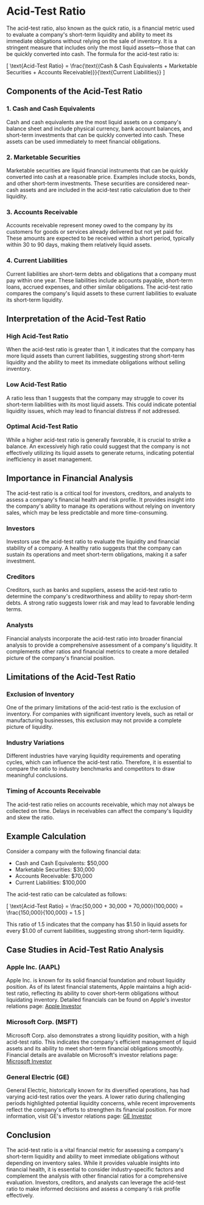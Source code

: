 # Acid-Test Ratio

The acid-test ratio, also known as the quick ratio, is a financial metric used to evaluate a company's short-term liquidity and ability to meet its immediate obligations without relying on the sale of inventory. It is a stringent measure that includes only the most liquid assets—those that can be quickly converted into cash. The formula for the acid-test ratio is:

\[ \text{Acid-Test Ratio} = \frac{\text{(Cash \& Cash Equivalents + Marketable Securities + Accounts Receivable)}}{\text{Current Liabilities}} \]

## Components of the Acid-Test Ratio

### 1. Cash and Cash Equivalents
Cash and cash equivalents are the most liquid assets on a company's balance sheet and include physical currency, bank account balances, and short-term investments that can be quickly converted into cash. These assets can be used immediately to meet financial obligations.

### 2. Marketable Securities
Marketable securities are liquid financial instruments that can be quickly converted into cash at a reasonable price. Examples include stocks, bonds, and other short-term investments. These securities are considered near-cash assets and are included in the acid-test ratio calculation due to their liquidity.

### 3. Accounts Receivable
Accounts receivable represent money owed to the company by its customers for goods or services already delivered but not yet paid for. These amounts are expected to be received within a short period, typically within 30 to 90 days, making them relatively liquid assets.

### 4. Current Liabilities
Current liabilities are short-term debts and obligations that a company must pay within one year. These liabilities include accounts payable, short-term loans, accrued expenses, and other similar obligations. The acid-test ratio compares the company's liquid assets to these current liabilities to evaluate its short-term liquidity.

## Interpretation of the Acid-Test Ratio

### High Acid-Test Ratio
When the acid-test ratio is greater than 1, it indicates that the company has more liquid assets than current liabilities, suggesting strong short-term liquidity and the ability to meet its immediate obligations without selling inventory.

### Low Acid-Test Ratio
A ratio less than 1 suggests that the company may struggle to cover its short-term liabilities with its most liquid assets. This could indicate potential liquidity issues, which may lead to financial distress if not addressed.

### Optimal Acid-Test Ratio
While a higher acid-test ratio is generally favorable, it is crucial to strike a balance. An excessively high ratio could suggest that the company is not effectively utilizing its liquid assets to generate returns, indicating potential inefficiency in asset management.

## Importance in Financial Analysis

The acid-test ratio is a critical tool for investors, creditors, and analysts to assess a company's financial health and risk profile. It provides insight into the company's ability to manage its operations without relying on inventory sales, which may be less predictable and more time-consuming.

### Investors
Investors use the acid-test ratio to evaluate the liquidity and financial stability of a company. A healthy ratio suggests that the company can sustain its operations and meet short-term obligations, making it a safer investment.

### Creditors
Creditors, such as banks and suppliers, assess the acid-test ratio to determine the company's creditworthiness and ability to repay short-term debts. A strong ratio suggests lower risk and may lead to favorable lending terms.

### Analysts
Financial analysts incorporate the acid-test ratio into broader financial analysis to provide a comprehensive assessment of a company's liquidity. It complements other ratios and financial metrics to create a more detailed picture of the company's financial position.

## Limitations of the Acid-Test Ratio

### Exclusion of Inventory
One of the primary limitations of the acid-test ratio is the exclusion of inventory. For companies with significant inventory levels, such as retail or manufacturing businesses, this exclusion may not provide a complete picture of liquidity.

### Industry Variations
Different industries have varying liquidity requirements and operating cycles, which can influence the acid-test ratio. Therefore, it is essential to compare the ratio to industry benchmarks and competitors to draw meaningful conclusions.

### Timing of Accounts Receivable
The acid-test ratio relies on accounts receivable, which may not always be collected on time. Delays in receivables can affect the company's liquidity and skew the ratio.

## Example Calculation

Consider a company with the following financial data:
- Cash and Cash Equivalents: $50,000
- Marketable Securities: $30,000
- Accounts Receivable: $70,000
- Current Liabilities: $100,000

The acid-test ratio can be calculated as follows:

\[ \text{Acid-Test Ratio} = \frac{50,000 + 30,000 + 70,000}{100,000} = \frac{150,000}{100,000} = 1.5 \]

This ratio of 1.5 indicates that the company has $1.50 in liquid assets for every $1.00 of current liabilities, suggesting strong short-term liquidity.

## Case Studies in Acid-Test Ratio Analysis

### Apple Inc. (AAPL)
Apple Inc. is known for its solid financial foundation and robust liquidity position. As of its latest financial statements, Apple maintains a high acid-test ratio, reflecting its ability to cover short-term obligations without liquidating inventory. Detailed financials can be found on Apple's investor relations page: [Apple Investor](https://investor.apple.com/)

### Microsoft Corp. (MSFT)
Microsoft Corp. also demonstrates a strong liquidity position, with a high acid-test ratio. This indicates the company's efficient management of liquid assets and its ability to meet short-term financial obligations smoothly. Financial details are available on Microsoft's investor relations page: [Microsoft Investor](https://www.microsoft.com/en-us/Investor/)

### General Electric (GE)
General Electric, historically known for its diversified operations, has had varying acid-test ratios over the years. A lower ratio during challenging periods highlighted potential liquidity concerns, while recent improvements reflect the company's efforts to strengthen its financial position. For more information, visit GE's investor relations page: [GE Investor](https://www.ge.com/investor-relations)

## Conclusion

The acid-test ratio is a vital financial metric for assessing a company's short-term liquidity and ability to meet immediate obligations without depending on inventory sales. While it provides valuable insights into financial health, it is essential to consider industry-specific factors and complement the analysis with other financial ratios for a comprehensive evaluation. Investors, creditors, and analysts can leverage the acid-test ratio to make informed decisions and assess a company's risk profile effectively.
